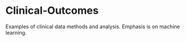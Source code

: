 # Clinical-Outcomes
Examples of clinical data methods and analysis.
Emphasis is on machine learning.
